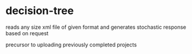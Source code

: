 # decision-tree
reads any size xml file of given format and generates stochastic response based on request

precursor to uploading previously completed projects

